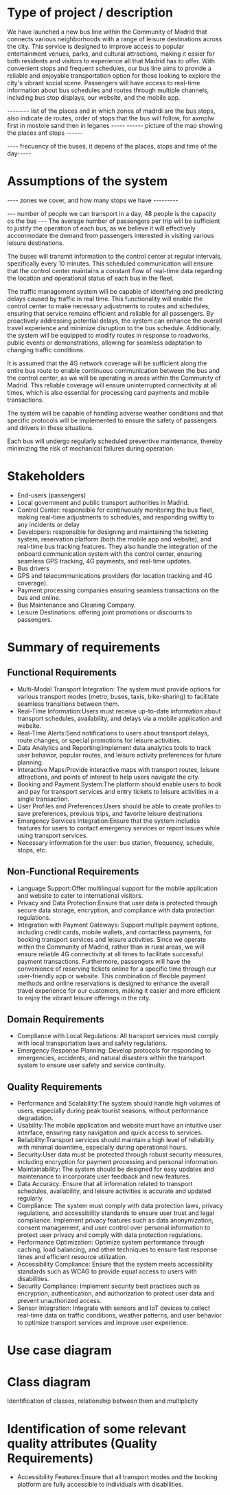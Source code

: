 # Type of project / description

We have launched a new bus line within the Community of Madrid that connects various neighborhoods with a range of leisure destinations across the city. This service is designed to improve access to popular entertainment venues, parks, and cultural attractions, making it easier for both residents and visitors to experience all that Madrid has to offer. With convenient stops and frequent schedules, our bus line aims to provide a reliable and enjoyable transportation option for those looking to explore the city's vibrant social scene. Passengers will have access to real-time information about bus schedules and routes through multiple channels, including bus stop displays, our website, and the mobile app.

-------- list of the places and in which zones of madrdi are the bus stops, also indicate de routes, order of stops that the bus will follow, for axmplw first in mostole sand then in leganes -----
------ picture of the map showing the places anf stops ------

---- frecuency of the buses, it depens of the places, stops and time of the day-----

# Assumptions of the system

---- zones we cover, and how many stops we have ---------

--- number of people we can transport in a day, 48 people is the capacity os the bus --- The average number of passengers per trip will be sufficient to justify the operation of each bus, as we believe it will effectively accommodate the demand from passengers interested in visiting various leisure destinations.

The buses will transmit information to the control center at regular intervals, specifically every 10 minutes. This scheduled communication will ensure that the control center maintains a constant flow of real-time data regarding the location and operational status of each bus in the fleet.

The traffic management system will be capable of identifying and predicting delays caused by traffic in real time. This functionality will enable the control center to make necessary adjustments to routes and schedules, ensuring that service remains efficient and reliable for all passengers. By proactively addressing potential delays, the system can enhance the overall travel experience and minimize disruption to the bus schedule. Additionally, the system will be equipped to modify routes in response to roadworks, public events or demonstrations, allowing for seamless adaptation to changing traffic conditions.

It is assumed that the 4G network coverage will be sufficient along the entire bus route to enable continuous communication between the bus and the control center, as we will be operating in areas within the Community of Madrid. This reliable coverage will ensure uninterrupted connectivity at all times, which is also essential for processing card payments and mobile transactions.

The system will be capable of handling adverse weather conditions and that specific protocols will be implemented to ensure the safety of passengers and drivers in these situations.

Each bus will undergo regularly scheduled preventive maintenance, thereby minimizing the risk of mechanical failures during operation.

# Stakeholders
- End-users (passengers)
- Local government and public transport authorities in Madrid.
- Control Center: responsible for continuously monitoring the bus fleet, making real-time adjustments to schedules, and responding swiftly to any incidents or delay
- Developers: responsible for designing and maintaining the ticketing system, reservation platform (both the mobile app and website), and real-time bus tracking features. They also handle the integration of the onboard communication system with the control center, ensuring seamless GPS tracking, 4G payments, and real-time updates.
- Bus drivers
- GPS and telecommunications providers (for location tracking and 4G coverage).
- Payment processing companies ensuring seamless transactions on the bus and online.
- Bus Maintenance and Cleaning Company.
- Leisure Destinations: offering joint promotions or discounts to passengers.

# Summary of requirements
## Functional Requirements
- Multi-Modal Transport Integration: The system must provide options for various transport modes (metro, buses, taxis,
  bike-sharing) to facilitate seamless transitions between them.
- Real-Time Information:Users must receive up-to-date information about transport schedules, availability, and delays
  via a mobile application and website.
- Real-Time Alerts:Send notifications to users about transport delays, route changes, or special promotions for leisure
  activities.
- Data Analytics and Reporting:Implement data analytics tools to track user behavior, popular routes, and leisure
  activity preferences for future planning.
- Interactive Maps:Provide interactive maps with transport routes, leisure attractions, and points of interest to help
  users navigate the city.
- Booking and Payment System:The platform should enable users to book and pay for transport services and entry tickets
  to leisure activities in a single transaction.
- User Profiles and Preferences:Users should be able to create profiles to save preferences, previous trips, and
  favorite leisure destinations
- Emergency Services Integration:Ensure that the system includes features for users to contact emergency services or
  report issues while using transport services.
- Necessary information for the user: bus station, frequency, schedule, stops, etc.

## Non-Functional Requirements
- Language Support:Offer multilingual support for the mobile application and website to cater to international
  visitors.
- Privacy and Data Protection:Ensure that user data is protected through secure data storage, encryption, and compliance
  with data protection regulations.
- Integration with Payment Gateways: Support multiple payment options, including credit cards, mobile wallets, and
  contactless payments, for booking transport services and leisure activities. Since we operate within the Community of Madrid, rather than in rural areas, we will ensure reliable 4G connectivity at all times to facilitate successful payment transactions. Furthermore, passengers will have the convenience of reserving tickets online for a specific time through our user-friendly app or website. This combination of flexible payment methods and online reservations is designed to enhance the overall travel experience for our customers, making it easier and more efficient to enjoy the vibrant leisure offerings in the city.

## Domain Requirements
- Compliance with Local Regulations: All transport services must comply with local transportation laws and safety
  regulations.
- Emergency Response Planning: Develop protocols for responding to emergencies, accidents, and natural disasters within
  the transport system to ensure user safety and service continuity.

## Quality Requirements
- Performance and Scalability:The system should handle high volumes of users, especially during peak tourist seasons,
  without performance degradation.
- Usability:The mobile application and website must have an intuitive user interface, ensuring easy navigation and quick
  access to services.
- Reliability:Transport services should maintain a high level of reliability with minimal downtime, especially during
  operational hours.
- Security:User data must be protected through robust security measures, including encryption for payment processing and
  personal information.
- Maintainability: The system should be designed for easy updates and maintenance to incorporate user feedback and new
  features.
- Data Accuracy: Ensure that all information related to transport schedules, availability, and leisure activities is
  accurate and updated regularly.
- Compliance: The system must comply with data protection laws, privacy regulations, and accessibility standards to
  ensure user trust and legal compliance. Implement privacy features such as data anonymization, consent management, and
  user control over personal information to protect user privacy and comply with data protection regulations.
- Performance Optimization: Optimize system performance through caching, load balancing, and other techniques to ensure
  fast response times and efficient resource utilization.
- Accessibility Compliance: Ensure that the system meets accessibility standards such as WCAG to provide equal access to
  users with disabilities.
- Security Compliance: Implement security best practices such as encryption, authentication, and authorization to
  protect user data and prevent unauthorized access.
- Sensor Integration: Integrate with sensors and IoT devices to collect real-time data on traffic conditions, weather
  patterns, and user behavior to optimize transport services and improve user experience.

# Use case diagram

# Class diagram
Identification of classes, relationship between them and multiplicity

# Identification of some relevant quality attributes (Quality Requirements)
- Accessibility Features:Ensure that all transport modes and the booking platform are fully accessible to individuals
  with disabilities.
